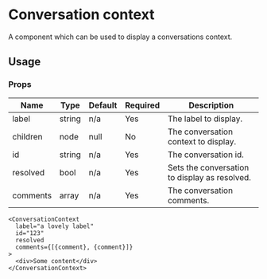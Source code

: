 # Conversation context
A component which can be used to display a conversations context.

## Usage

### Props

| Name                  | Type          | Default       | Required | Description                                         |
| --------------------- |-------------- | ------------- | -------- |---------------------------------------------------- |
| label                 | string       | n/a       | Yes       | The label to display.  |
| children            | node       | null      | No       | The conversation context to display.  |
| id             | string         | n/a        | Yes       | The conversation id.  |
| resolved             | bool         | n/a        | Yes       | Sets the conversation to display as resolved.  |
| comments             | array         | n/a        | Yes       | The conversation comments.  |

```
<ConversationContext
  label="a lovely label"
  id="123"
  resolved
  comments={[{comment}, {comment}]}
>
  <div>Some content</div>
</ConversationContext>
```
